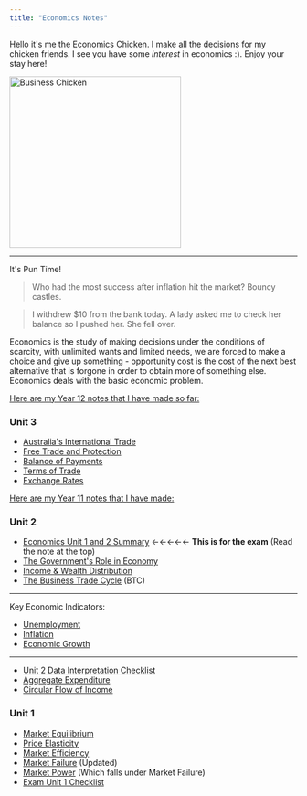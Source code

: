 ```yaml
---
title: "Economics Notes"
---
```


Hello it's me the Economics Chicken. I make all the decisions for my chicken friends. I see you have some *interest* in economics :). Enjoy your stay here!

<image src="/the-chicken-pen/assets/Economics_Chicken.png" alt="Business Chicken" width=300px />

---
It's Pun Time!
>Who had the most success after inflation hit the market? Bouncy castles.

>I withdrew $10 from the bank today. A lady asked me to check her balance so I pushed her. She fell over.

Economics is the study of making decisions under the conditions of scarcity, with unlimited wants and limited needs, we are forced to make a choice and give up something - opportunity cost is the cost of the next best alternative that is forgone in order to obtain more of something else. Economics deals with the basic economic problem.

<u>Here are my Year 12 notes that I have made so far:</u>

### Unit 3
- [Australia's International Trade](econs_year_12/Australias-International-Trade.md)
- [Free Trade and Protection](econs_year_12/Free-Trade-and-Protection.md)
- [Balance of Payments](econs_year_12/Balance-of-Payments.md)
- [Terms of Trade](econs_year_12/Terms-Of-Trade.md)
- [Exchange Rates](econs_year_12/Exchange-Rates.md)


<u>Here are my Year 11 notes that I have made:</u>

### Unit 2
- [Economics Unit 1 and 2 Summary](econs_year_11/Economics-Exam-Two-Checklist.md)  ←←←←← **This is for the exam** (Read the note at the top)
- [The Government's Role in Economy](econs_year_11/Government-in-Economy.md)
- [Income & Wealth Distribution](econs_year_11/Income-Distribution.md)
- [The Business Trade Cycle](econs_year_11/Business-Trade-Cycle.md) (BTC)

---
Key Economic Indicators:
- [Unemployment](econs_year_11/Unemployment.md)
- [Inflation](econs_year_11/Inflation.md)
- [Economic Growth](econs_year_11/Economic-Growth.md)

---
- [Unit 2 Data Interpretation Checklist](econs_year_11/Economics-Data-Interpretation-Unit-2-Checklist.md)
- [Aggregate Expenditure](econs_year_11/Aggregate-Expenditure.md)
- [Circular Flow of Income](econs_year_11/Circular-Flow-Income.md)
  
### Unit 1
- [Market Equilibrium](econs_year_11/Market-Equilibrium.md)
- [Price Elasticity](econs_year_11/Price-Elasticity.md)
- [Market Efficiency](econs_year_11/Market-Efficiency.md)
- [Market Failure](econs_year_11/Market-Failure.md) (Updated)
- [Market Power](econs_year_11/Market-Power.md) (Which falls under Market Failure)
- [Exam Unit 1 Checklist](econs_year_11/Economics-Exam-One-Checklist.md)
